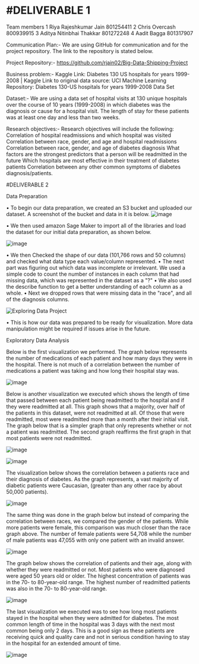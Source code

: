 <h1>#DELIVERABLE 1</h1>

Team members
1
Riya Rajeshkumar Jain
801254411
2
Chris Overcash
800939915
3
Aditya Nitinbhai Thakkar
801272248
4
Aadit Bagga
801317907


Communication Plan:- We are using GitHub for communication and for the project repository. The link to the repository is stated below.

Project Repository:-  https://github.com/rjain02/Big-Data-Shipping-Project

Business problem:- 
Kaggle Link: Diabetes 130 US hospitals for years 1999-2008 | Kaggle
Link to original data source: UCI Machine Learning Repository: Diabetes 130-US hospitals for years 1999-2008 Data Set


Dataset:- We are using a data set of hospital visits at 130 unique hospitals over the course of 10 years (1999-2008) in which diabetes was the diagnosis or cause for a hospital visit. The length of stay for these patients was at least one day and less than two weeks.

Research objectives:- Research objectives will include the following:
Correlation of hospital readmissions and which hospital was visited
Correlation between race, gender, and age and hospital readmissions
Correlation between race, gender, and age of diabetes diagnosis
What factors are the strongest predictors that a person will be readmitted in the future
Which hospitals are most effective in their treatment of diabetes patients
Correlation between any other common symptoms of diabetes diagnosis/patients.

#DELIVERABLE 2

Data Preparation

•	To begin our data preparation, we created an S3 bucket and uploaded our dataset. A screenshot of the bucket and data in it is below. 
![image](https://user-images.githubusercontent.com/91394443/200417027-10b6838a-2c85-42a5-b494-cf6243720b4c.png)

•	We then used amazon Sage Maker to import all of the libraries and load the dataset for our initial data preparation, as shown below.

![image](https://user-images.githubusercontent.com/91394443/200417082-89e3bcdd-8d30-49dd-89dd-cbacecacd282.png)

•	We then Checked the shape of our data (101,766 rows and 50 columns) and checked what data type each value/column represented.
•	The next part was figuring out which data was incomplete or irrelevant. We used a simple code to count the number of instances in each column that had missing data, which was represented in the dataset as a "?"
•	We also used the describe function to get a better understanding of each column as a whole.
•	Next we dropped rows that were missing data in the "race", and all of the diagnosis columns.

![Exploring Data Project](https://user-images.githubusercontent.com/91394443/200417293-4fe23337-e6a1-49f2-836a-92c5f9e2551f.png)

•	This is how our data was prepared to be ready for visualization. More data manipulation might be required if issues arise in the future.

Exploratory Data Analysis

Below is the first visualization we performed. The graph below represents the number of medications of each patient and how many days they were in the hospital. There is not much of a correlation between the number of medications a patient was taking and how long their hospital stay was.

![image](https://user-images.githubusercontent.com/91394443/200417812-1a7303ad-1dc8-4300-9ba5-af04160be420.png)

Below is another visualization we executed which shows the length of time that passed between each patient being readmitted to the hospital and if they were readmitted at all. This graph shows that a majority, over half of the patients in this dataset, were not readmitted at all. Of those that were readmitted, most were readmitted more than a month after their initial visit. The graph below that is a simpler graph that only represents whether or not a patient was readmitted. The second graph reaffirms the first graph in that most patients were not readmitted.

![image](https://user-images.githubusercontent.com/91394443/200417884-6ab4c0af-60d2-4b0d-a835-73d23dd0865e.png)

![image](https://user-images.githubusercontent.com/91394443/200417915-8e8d34af-ff40-4069-ad53-9d223b983177.png)

The visualization below shows the correlation between a patients race and their diagnosis of diabetes. As the graph represents, a vast majority of diabetic patients were Caucasian, (greater than any other race by about 50,000 patients).

![image](https://user-images.githubusercontent.com/91394443/200417990-84a52f94-9734-4c42-8876-6e0a03abede4.png)

The same thing was done in the graph below but instead of comparing the correlation between races, we compared the gender of the patients. While more patients were female, this comparison was much closer than the race graph above. The number of female patients were 54,708 while the number of male patients was 47,055 with only one patient with an invalid answer.

![image](https://user-images.githubusercontent.com/91394443/200418029-ce73ae58-d3b2-4ea8-a17b-350f76165cf1.png)

The graph below shows the correlation of patients and their age, along with whether they were readmitted or not. Most patients who were diagnosed were aged 50 years old or older. The highest concentration of patients was in the 70- to 80-year-old range. The highest number of readmitted patients was also in the 70- to 80-year-old range.

![image](https://user-images.githubusercontent.com/91394443/200418099-fbd29017-56a5-4fc3-a1c9-a912ab76095c.png)

The last visualization we executed was to see how long most patients stayed in the hospital when they were admitted for diabetes. The most common length of time in the hospital was 3 days with the next most common being only 2 days. This is a good sign as these patients are receiving quick and quality care and not in serious condition having to stay in the hospital for an extended amount of time.

![image](https://user-images.githubusercontent.com/91394443/200418141-78ab613d-e44a-4e0a-a5cf-39c71e327463.png)

